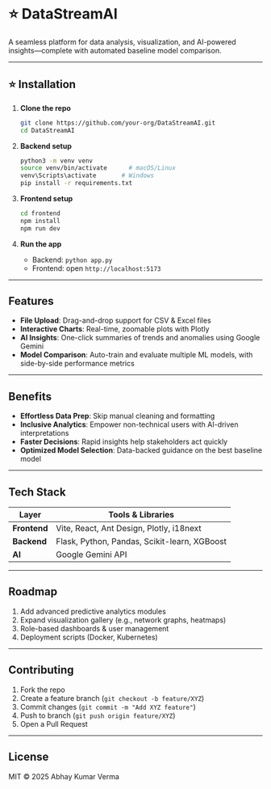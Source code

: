 # ⭐ DataStreamAI

A seamless platform for data analysis, visualization, and AI-powered insights—complete with automated baseline model comparison.

---

## ⭐ Installation

1. **Clone the repo**

   ```bash
   git clone https://github.com/your-org/DataStreamAI.git
   cd DataStreamAI
   ```
2. **Backend setup**

   ```bash
   python3 -m venv venv
   source venv/bin/activate      # macOS/Linux
   venv\Scripts\activate       # Windows
   pip install -r requirements.txt
   ```
3. **Frontend setup**

   ```bash
   cd frontend
   npm install
   npm run dev
   ```
4. **Run the app**

   * Backend: `python app.py`
   * Frontend: open `http://localhost:5173`

---

## Features

* **File Upload**: Drag-and-drop support for CSV & Excel files
* **Interactive Charts**: Real-time, zoomable plots with Plotly
* **AI Insights**: One-click summaries of trends and anomalies using Google Gemini
* **Model Comparison**: Auto-train and evaluate multiple ML models, with side-by-side performance metrics

---

## Benefits

* **Effortless Data Prep**: Skip manual cleaning and formatting
* **Inclusive Analytics**: Empower non-technical users with AI-driven interpretations
* **Faster Decisions**: Rapid insights help stakeholders act quickly
* **Optimized Model Selection**: Data-backed guidance on the best baseline model

---

## Tech Stack

| Layer        | Tools & Libraries                            |
| ------------ | -------------------------------------------- |
| **Frontend** | Vite, React, Ant Design, Plotly, i18next     |
| **Backend**  | Flask, Python, Pandas, Scikit-learn, XGBoost |
| **AI**       | Google Gemini API                            |

---

## Roadmap

1. Add advanced predictive analytics modules
2. Expand visualization gallery (e.g., network graphs, heatmaps)
3. Role-based dashboards & user management
4. Deployment scripts (Docker, Kubernetes)

---

## Contributing

1. Fork the repo
2. Create a feature branch (`git checkout -b feature/XYZ`)
3. Commit changes (`git commit -m "Add XYZ feature"`)
4. Push to branch (`git push origin feature/XYZ`)
5. Open a Pull Request

---

## License

MIT © 2025 Abhay Kumar Verma
